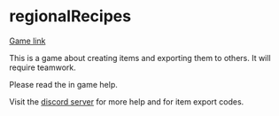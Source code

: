 # regionalRecipes

[Game link](http://asteriskman7.github.io/regionalRecipes)

This is a game about creating items and exporting them to others. It will require teamwork.

Please read the in game help.

Visit the [discord server](https://discord.gg/uzzKHFN9xQ) for more help and for item export codes.
